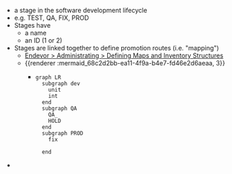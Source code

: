 - a stage in the software development lifecycle
- e.g. TEST, QA, FIX, PROD
- Stages have
	- a name
	- an ID (1 or 2)
- Stages are linked together to define promotion routes (i.e. "mapping")
	- [Endevor > Administrating > Defining Maps and Inventory Structures](https://techdocs.broadcom.com/us/en/ca-mainframe-software/devops/ca-endevor-software-change-manager/19-0/administrating/defining-maps-and-inventory-structures.html)
	- {{renderer :mermaid_68c2d2bb-ea11-4f9a-b4e7-fd46e2d6aeaa, 3}}
		- ```mermaid
		  graph LR
		    subgraph dev
		      unit
		      int
		    end
		    subgraph QA
		      QA_
		      HOLD
		    end
		    subgraph PROD
		      fix
		  
		    end
		  ```
-